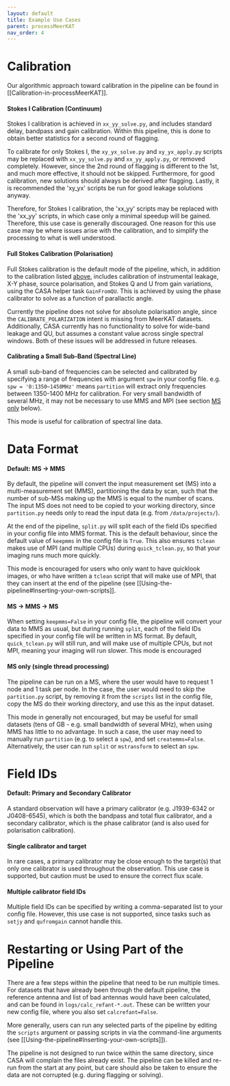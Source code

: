 ```yaml
---
layout: default
title: Example Use Cases
parent: processMeerKAT
nav_order: 4
---
```


# Calibration

Our algorithmic approach toward calibration in the pipeline can be found in [[Calibration-in-processMeerKAT]].

#### Stokes I Calibration (Continuum)

Stokes I calibration is achieved in `xx_yy_solve.py`, and includes standard delay, bandpass and gain calibration. Within this pipeline, this is done to obtain better statistics for a second round of flagging.

To calibrate for only Stokes I, the `xy_yx_solve.py` and `xy_yx_apply.py` scripts may be replaced with `xx_yy_solve.py` and `xx_yy_apply.py`, or removed completely. However, since the 2nd round of flagging is different to the 1st, and much more effective, it should not be skipped. Furthermore, for good calibration, new solutions should always be derived after flagging. Lastly, it is recommended the 'xy_yx' scripts be run for good leakage solutions anyway.

Therefore, for Stokes I calibration, the 'xx_yy' scripts may be replaced with the 'xx_yy' scripts, in which case only a minimal speedup will be gained. Therefore, this use case is generally discouraged. One reason for this use case may be where issues arise with the calibration, and to simplify the processing to what is well understood.

#### Full Stokes Calibration (Polarisation)

Full Stokes calibration is the default mode of the pipeline, which, in addition to the calibration listed [above](#Stokes-I-Calibration-(Continuum)), includes calibration of instrumental leakage, X-Y phase, source polarisation, and Stokes Q and U from gain variations, using the CASA helper task `GainFromQU`. This is achieved by using the phase calibrator to solve as a function of parallactic angle.

Currently the pipeline does not solve for absolute polarisation angle, since the `CALIBRATE_POLARIZATION` intent is missing from MeerKAT datasets. Additionally, CASA currently has no functionality to solve for wide-band leakage and QU, but assumes a constant value across single spectral windows. Both of these issues will be addressed in future releases.

#### Calibrating a Small Sub-Band (Spectral Line)

A small sub-band of frequencies can be selected and calibrated by specifying a range of frequencies with argument `spw` in your config file. e.g. `spw = '0:1350~1450MHz'` means `partition` will extract only frequencies between 1350-1400 MHz for calibration. For very small bandwidth of several MHz, it may not be necessary to use MMS and MPI (see section [MS only](#MS-only) below).

This mode is useful for calibration of spectral line data.

# Data Format

#### Default: MS -> MMS

By default, the pipeline will convert the input measurement set (MS) into a multi-measurement set (MMS), partitioning the data by scan, such that the number of sub-MSs making up the MMS is equal to the number of scans. The input MS does not need to be copied to your working directory, since `partition.py` needs only to read the input data (e.g. from `/data/projects/`).

At the end of the pipeline, `split.py` will split each of the field IDs specified in your config file into MMS format. This is the default behaviour, since the default value of `keepmms` in the config file is `True`. This also ensures `tclean` makes use of MPI (and multiple CPUs) during `quick_tclean.py`, so that your imaging runs much more quickly.

This mode is encouraged for users who only want to have quicklook images, or who have written a `tclean` script that will make use of MPI, that they can insert at the end of the pipeline (see [[Using-the-pipeline#Inserting-your-own-scripts]].

#### MS -> MMS -> MS

When setting `keepmms=False` in your config file, the pipeline will convert your data to MMS as usual, but during running `split`, each of the field IDs specified in your config file will be written in MS format. By default, `quick_tclean.py` will still run, and will make use of multiple CPUs, but not MPI, meaning your imaging will run slower. This mode is encouraged

#### MS only (single thread processing)

The pipeline can be run on a MS, where the user would have to request 1 node and 1 task per node. In the case, the user would need to skip the `partition.py` script, by removing it from the `scripts` list in the config file, copy the MS do their working directory, and use this as the input dataset.

This mode in generally not encouraged, but may be useful for small datasets (tens of GB - e.g. small bandwidth of several MHz), when using MMS has little to no advantage. In such a case, the user may need to manually run `partition` (e.g. to select a `spw`), and set `createmms=False`. Alternatively, the user can run `split` or `mstransform` to select an `spw`.

# Field IDs

#### Default: Primary and Secondary Calibrator

A standard observation will have a primary calibrator (e.g. J1939-6342 or J0408-6545), which is both the bandpass and total flux calibrator, and a secondary calibrator, which is the phase calibrator (and is also used for polarisation calibration).

#### Single calibrator and target

In rare cases, a primary calibrator may be close enough to the target(s) that only one calibrator is used throughout the observation. This use case is supported, but caution must be used to ensure the correct flux scale.

#### Multiple calibrator field IDs

Multiple field IDs can be specified by writing a comma-separated list to your config file. However, this use case is not supported, since tasks such as `setjy` and `qufromgain` cannot handle this.

# Restarting or Using Part of the Pipeline

There are a few steps within the pipeline that need to be run multiple times. For datasets that have already been through the default pipeline, the reference antenna and list of bad antennas would have been calculated, and can be found in `logs/calc_refant-*.out`. These can be written your new config file, where you also set `calcrefant=False`.

More generally, users can run any selected parts of the pipeline by editing the `scripts` argument or passing scripts in via the command-line arguments (see [[Using-the-pipeline#Inserting-your-own-scripts]]).

The pipeline is not designed to run twice within the same directory, since CASA will complain the files already exist. The pipeline can be killed and re-run from the start at any point, but care should also be taken to ensure the data are not corrupted (e.g. during flagging or solving).
